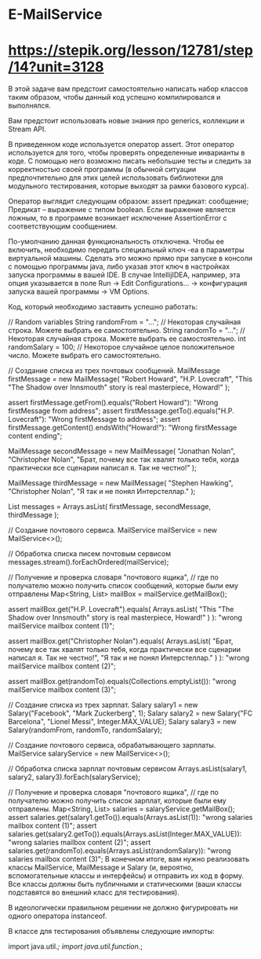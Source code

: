 # E-MailService
# https://stepik.org/lesson/12781/step/14?unit=3128
В этой задаче вам предстоит самостоятельно написать набор классов таким образом, чтобы данный код успешно компилировался и выполнялся. 

Вам предстоит использовать новые знания про generics, коллекции и Stream API.

В приведенном коде используется оператор assert. Этот оператор используется для того, чтобы проверять определенные инварианты в коде. С помощью него возможно писать небольшие тесты и следить за корректностью своей программы (в обычной ситуации предпочтительно для этих целей использовать библиотеки для модульного тестирования, которые выходят за рамки базового курса).

Оператор выглядит следующим образом: 
assert предикат: сообщение;
Предикат – выражение с типом boolean. Если выражение является ложным, то в программе возникает исключение AssertionError с соответствующим сообщением.

По-умолчанию данная функциональность отключена. Чтобы ее включить, необходимо передать специальный ключ -ea в параметры виртуальной машины. Сделать это можно прямо при запуске в консоли с помощью программы java, либо указав этот ключ в настройках запуска программы в вашей IDE. В случае IntellijIDEA, например, эта опция указывается в поле Run -> Edit Configurations... -> конфигурация запуска вашей программы -> VM Options.

Код, который необходимо заставить успешно работать:

// Random variables
String randomFrom = "..."; // Некоторая случайная строка. Можете выбрать ее самостоятельно. 
String randomTo = "...";  // Некоторая случайная строка. Можете выбрать ее самостоятельно.
int randomSalary = 100;  // Некоторое случайное целое положительное число. Можете выбрать его самостоятельно.

// Создание списка из трех почтовых сообщений.
MailMessage firstMessage = new MailMessage(
        "Robert Howard",
        "H.P. Lovecraft",
        "This \"The Shadow over Innsmouth\" story is real masterpiece, Howard!"
);

assert firstMessage.getFrom().equals("Robert Howard"): "Wrong firstMessage from address";
assert firstMessage.getTo().equals("H.P. Lovecraft"): "Wrong firstMessage to address";
assert firstMessage.getContent().endsWith("Howard!"): "Wrong firstMessage content ending";

MailMessage secondMessage = new MailMessage(
        "Jonathan Nolan",
        "Christopher Nolan",
        "Брат, почему все так хвалят только тебя, когда практически все сценарии написал я. Так не честно!"
);

MailMessage thirdMessage = new MailMessage(
        "Stephen Hawking",
        "Christopher Nolan",
        "Я так и не понял Интерстеллар."
);

List<MailMessage> messages = Arrays.asList(
        firstMessage, secondMessage, thirdMessage
);

// Создание почтового сервиса.
MailService<String> mailService = new MailService<>();

// Обработка списка писем почтовым сервисом
messages.stream().forEachOrdered(mailService);

// Получение и проверка словаря "почтового ящика",
//   где по получателю можно получить список сообщений, которые были ему отправлены
Map<String, List<String>> mailBox = mailService.getMailBox();

assert mailBox.get("H.P. Lovecraft").equals(
        Arrays.asList(
                "This \"The Shadow over Innsmouth\" story is real masterpiece, Howard!"
        )
): "wrong mailService mailbox content (1)";

assert mailBox.get("Christopher Nolan").equals(
        Arrays.asList(
                "Брат, почему все так хвалят только тебя, когда практически все сценарии написал я. Так не честно!",
                "Я так и не понял Интерстеллар."
        )
): "wrong mailService mailbox content (2)";

assert mailBox.get(randomTo).equals(Collections.<String>emptyList()): "wrong mailService mailbox content (3)";


// Создание списка из трех зарплат.
Salary salary1 = new Salary("Facebook", "Mark Zuckerberg", 1);
Salary salary2 = new Salary("FC Barcelona", "Lionel Messi", Integer.MAX_VALUE);
Salary salary3 = new Salary(randomFrom, randomTo, randomSalary);

// Создание почтового сервиса, обрабатывающего зарплаты.
MailService<Integer> salaryService = new MailService<>();

// Обработка списка зарплат почтовым сервисом
Arrays.asList(salary1, salary2, salary3).forEach(salaryService);

// Получение и проверка словаря "почтового ящика",
//   где по получателю можно получить список зарплат, которые были ему отправлены.
Map<String, List<Integer>> salaries = salaryService.getMailBox();
assert salaries.get(salary1.getTo()).equals(Arrays.asList(1)): "wrong salaries mailbox content (1)";
assert salaries.get(salary2.getTo()).equals(Arrays.asList(Integer.MAX_VALUE)): "wrong salaries mailbox content (2)";
assert salaries.get(randomTo).equals(Arrays.asList(randomSalary)): "wrong salaries mailbox content (3)";
В конечном итоге, вам нужно реализовать классы MailService, MailMessage и Salary (и, вероятно, вспомогательные классы и интерфейсы) и отправить их код в форму. Все классы должны быть публичными и статическими (ваши классы подставятся во внешний класс для тестирования).

В идеологически правильном решении не должно фигурировать ни одного оператора instanceof.

В классе для тестирования объявлены следующие импорты:

import java.util.*;
import java.util.function.*;
